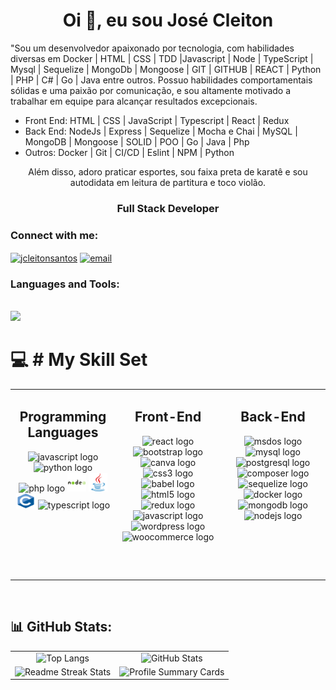 
  <h1  align="center">Oi 👋, eu sou José Cleiton</h1>
  <p>
 "Sou um desenvolvedor apaixonado por tecnologia, com habilidades diversas em Docker | HTML | CSS | TDD |Javascript | Node | TypeScript | Mysql | Sequelize | MongoDb | Mongoose | GIT | GITHUB | REACT | Python | PHP | C# | Go | Java entre outros. Possuo habilidades comportamentais sólidas e uma paixão por comunicação, e sou altamente motivado a trabalhar em equipe para alcançar resultados excepcionais.
 </p>

<ul>
  <li>Front End: HTML | CSS | JavaScript | Typescript | React | Redux</li>
  <li>Back End: NodeJs | Express | Sequelize | Mocha e Chai | MySQL | MongoDB | Mongoose | SOLID | POO | Go | Java | Php</li>
  <li>Outros: Docker | Git | CI/CD | Eslint | NPM | Python</li>
</ul>
  
  <p align="center">
Além disso, adoro praticar esportes, sou faixa preta de karatê e sou autodidata em leitura de partitura e toco violão.
</p>

  <h3 align="center">Full Stack Developer</h3>
</div>

<h3 align="left">Connect with me:</h3>

<div>
  <p align="left">
       <a href="https://linkedin.com/in/jcleitonsantos" target="blank">
       <img align="center" src="https://raw.githubusercontent.com/rahuldkjain/github-profile-readme-generator/master/src/images/icons/Social/linked-in-alt.svg" alt="jcleitonsantos" height="30" width="50" /></a>
<a href="mailto:jose_cleiton@hotmail.com"><img align="center" src="https://img.icons8.com/color/96/000000/gmail.png" alt="email" height="30" width="50" /></a>
  </p>
</div>


<h3 align="left">Languages and Tools:</h3>

  <br/>  
 <img src =https://raw.githubusercontent.com/amandewatnitrr/amandewatnitrr/main/header_.png> 
 </br>
 

</div>

  # 💻 # My Skill Set  
  <table><tr><td valign="top" width="33%">

 <div align="center">
 <h2>Programming Languages</h2>
 <img src="https://cdn.jsdelivr.net/gh/devicons/devicon/icons/javascript/javascript-original.svg" height="24" width="31.2" alt="javascript logo"  />
 <img src="https://cdn.jsdelivr.net/gh/devicons/devicon/icons/python/python-original.svg" height="24" width="31.2" alt="python logo"  />
<img src="https://cdn.jsdelivr.net/gh/devicons/devicon/icons/php/php-original.svg" height="24" width="31.2" alt="php logo"  />
<img src="https://raw.githubusercontent.com/devicons/devicon/master/icons/nodejs/nodejs-original-wordmark.svg" alt="nodejs" width="30" height="30"/>
<img src="https://raw.githubusercontent.com/devicons/devicon/master/icons/java/java-original.svg" alt="java" width="30" height="30"/>
<img src="https://raw.githubusercontent.com/devicons/devicon/master/icons/c/c-original.svg" alt="c" height="24" width="31"/>
<img src="https://cdn.jsdelivr.net/gh/devicons/devicon/icons/typescript/typescript-original.svg" height="24" width="31.2" alt="typescript logo"  />
</div>
  
  
 
  </td><td valign="top" width="33%">
<div align="center">
<h2>Front-End</h2>
  
  
  <div align="center">
  <img src="https://cdn.jsdelivr.net/gh/devicons/devicon/icons/react/react-original.svg" height="24" width="31" alt="react logo"  />
  <img src="https://cdn.jsdelivr.net/gh/devicons/devicon/icons/bootstrap/bootstrap-original.svg" height="24" width="31" alt="bootstrap logo"  />
  <img src="https://cdn.jsdelivr.net/gh/devicons/devicon/icons/canva/canva-original.svg" height="24" width="31" alt="canva logo"  />
  <img src="https://cdn.jsdelivr.net/gh/devicons/devicon/icons/css3/css3-original.svg" height="24" width="31" alt="css3 logo"  />
  <img src="https://cdn.jsdelivr.net/gh/devicons/devicon/icons/babel/babel-original.svg" height="24" width="31" alt="babel logo"  />
  <img src="https://cdn.jsdelivr.net/gh/devicons/devicon/icons/html5/html5-original.svg" height="24" width="31" alt="html5 logo"  />
  <img src="https://cdn.jsdelivr.net/gh/devicons/devicon/icons/redux/redux-original.svg" height="24" width="31" alt="redux logo"  />
  <img src="https://cdn.jsdelivr.net/gh/devicons/devicon/icons/javascript/javascript-original.svg" height="24" width="31" alt="javascript logo"  />
  <img src="https://cdn.jsdelivr.net/gh/devicons/devicon/icons/wordpress/wordpress-original.svg" height="24" width="31" alt="wordpress logo"  />
  <img src="https://cdn.jsdelivr.net/gh/devicons/devicon/icons/woocommerce/woocommerce-original.svg" height="24" width="31" alt="woocommerce logo"  />
</div>


</br>
</br>


###


###
###
  
</div>
 
</td><td valign="top" width="33%">


<div align="center">
  <h2>Back-End</h2>
  <img src="https://cdn.jsdelivr.net/gh/devicons/devicon/icons/msdos/msdos-original.svg" height="24" width="31" alt="msdos logo"  />
  <img src="https://cdn.jsdelivr.net/gh/devicons/devicon/icons/mysql/mysql-original.svg" height="24" width="31" alt="mysql logo"  />
  <img src="https://cdn.jsdelivr.net/gh/devicons/devicon/icons/postgresql/postgresql-original.svg" height="24" width="31" alt="postgresql logo"  />
  <img src="https://cdn.jsdelivr.net/gh/devicons/devicon/icons/composer/composer-original.svg" height="24" width="31" alt="composer logo"  />
  <img src="https://cdn.jsdelivr.net/gh/devicons/devicon/icons/sequelize/sequelize-original.svg" height="24" width="31" alt="sequelize logo"  />
  <img src="https://cdn.jsdelivr.net/gh/devicons/devicon/icons/docker/docker-original.svg" height="24" width="31" alt="docker logo"  />
  <img src="https://cdn.jsdelivr.net/gh/devicons/devicon/icons/mongodb/mongodb-original.svg" height="24" width="31" alt="mongodb logo"  />
  <img src="https://cdn.jsdelivr.net/gh/devicons/devicon/icons/nodejs/nodejs-original.svg" height="24" width="31" alt="nodejs logo"  />
</div>

###
  
  
  
  
  
  </td></tr></table>  
  

    
  
  <br/>  
  
<section>
  <h2>📊 GitHub Stats:</h2>
 <table style="border-collapse: collapse; border: 0;">
   <tr>
    <td align="center">
      <img src="https://github-readme-stats.vercel.app/api/top-langs/?username=jose-cleiton&layout=compact&theme=radical" alt="Top Langs"/>
    </td>
    <td align="center">
      <img src="https://github-readme-stats.vercel.app/api?username=jose-cleiton&show_icons=true&count_private=true&hide_border=true&theme=radical" alt="GitHub Stats"/>
    </td>
  </tr>
  <tr>
    <td align="center">
      <img src="https://github-readme-streak-stats.herokuapp.com/?user=jose-cleiton&theme=radical" alt="Readme Streak Stats"/>
    </td>
    <td align="center">
      <img src="https://github-profile-summary-cards.vercel.app/api/cards/profile-details?username=jose-cleiton&=dracula&theme=radical" alt="Profile Summary Cards"/>
    </td>
  </tr>
</table>
 
 
</section>


   



###









